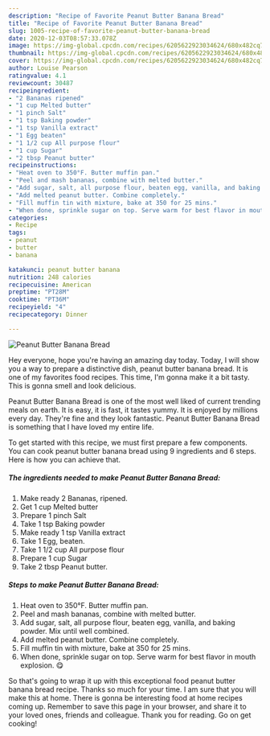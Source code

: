 ```yaml
---
description: "Recipe of Favorite Peanut Butter Banana Bread"
title: "Recipe of Favorite Peanut Butter Banana Bread"
slug: 1005-recipe-of-favorite-peanut-butter-banana-bread
date: 2020-12-03T08:57:33.078Z
image: https://img-global.cpcdn.com/recipes/6205622923034624/680x482cq70/peanut-butter-banana-bread-recipe-main-photo.jpg
thumbnail: https://img-global.cpcdn.com/recipes/6205622923034624/680x482cq70/peanut-butter-banana-bread-recipe-main-photo.jpg
cover: https://img-global.cpcdn.com/recipes/6205622923034624/680x482cq70/peanut-butter-banana-bread-recipe-main-photo.jpg
author: Louise Pearson
ratingvalue: 4.1
reviewcount: 30487
recipeingredient:
- "2 Bananas ripened"
- "1 cup Melted butter"
- "1 pinch Salt"
- "1 tsp Baking powder"
- "1 tsp Vanilla extract"
- "1 Egg beaten"
- "1 1/2 cup All purpose flour"
- "1 cup Sugar"
- "2 tbsp Peanut butter"
recipeinstructions:
- "Heat oven to 350°F. Butter muffin pan."
- "Peel and mash bananas, combine with melted butter."
- "Add sugar, salt, all purpose flour, beaten egg, vanilla, and baking powder. Mix until well combined."
- "Add melted peanut butter. Combine completely."
- "Fill muffin tin with mixture, bake at 350 for 25 mins."
- "When done, sprinkle sugar on top. Serve warm for best flavor in mouth explosion. 😋"
categories:
- Recipe
tags:
- peanut
- butter
- banana

katakunci: peanut butter banana 
nutrition: 248 calories
recipecuisine: American
preptime: "PT28M"
cooktime: "PT36M"
recipeyield: "4"
recipecategory: Dinner

---
```



![Peanut Butter Banana Bread](https://img-global.cpcdn.com/recipes/6205622923034624/680x482cq70/peanut-butter-banana-bread-recipe-main-photo.jpg)

Hey everyone, hope you're having an amazing day today. Today, I will show you a way to prepare a distinctive dish, peanut butter banana bread. It is one of my favorites food recipes. This time, I'm gonna make it a bit tasty. This is gonna smell and look delicious.



Peanut Butter Banana Bread is one of the most well liked of current trending meals on earth. It is easy, it is fast, it tastes yummy. It is enjoyed by millions every day. They're fine and they look fantastic. Peanut Butter Banana Bread is something that I have loved my entire life.


To get started with this recipe, we must first prepare a few components. You can cook peanut butter banana bread using 9 ingredients and 6 steps. Here is how you can achieve that.

<!--inarticleads1-->

##### The ingredients needed to make Peanut Butter Banana Bread:

1. Make ready 2 Bananas, ripened.
1. Get 1 cup Melted butter
1. Prepare 1 pinch Salt
1. Take 1 tsp Baking powder
1. Make ready 1 tsp Vanilla extract
1. Take 1 Egg, beaten.
1. Take 1 1/2 cup All purpose flour
1. Prepare 1 cup Sugar
1. Take 2 tbsp Peanut butter.




<!--inarticleads2-->

##### Steps to make Peanut Butter Banana Bread:

1. Heat oven to 350°F. Butter muffin pan.
1. Peel and mash bananas, combine with melted butter.
1. Add sugar, salt, all purpose flour, beaten egg, vanilla, and baking powder. Mix until well combined.
1. Add melted peanut butter. Combine completely.
1. Fill muffin tin with mixture, bake at 350 for 25 mins.
1. When done, sprinkle sugar on top. Serve warm for best flavor in mouth explosion. 😋




So that's going to wrap it up with this exceptional food peanut butter banana bread recipe. Thanks so much for your time. I am sure that you will make this at home. There is gonna be interesting food at home recipes coming up. Remember to save this page in your browser, and share it to your loved ones, friends and colleague. Thank you for reading. Go on get cooking!
